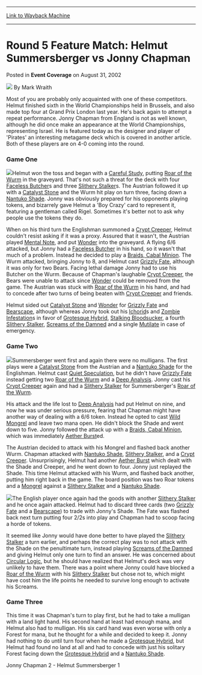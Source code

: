 
---
[Link to Wayback Machine](https://web.archive.org/web/20211016060458/https://magic.wizards.com/en/articles/archive/event-coverage/round-5-feature-match-helmut-summersberger-vs-jonny-chapman-2002-08)

[_metadata_:author]:- "Mark Wraith"
[_metadata_:description]:- "Most of you are probably only acquainted with one of these competitors. Helmut finished sixth in the World Championships held in Brussels, and also made top four at Grand Prix London last year. He's back again to attempt a repeat performance. Jonny Chapman from England is not as well known, although he did once make an appearance at the World Championships, representing"
[_metadata_:generator]:- "Drupal 7 (http://drupal.org)"
[_metadata_:node]:- "778056"
[_metadata_:publish_date]:- "2002-08-31"
[_metadata_:source]:- "div-main-content"
[_metadata_:title]:- "Round 5 Feature Match: Helmut Summersberger vs Jonny Chapman"
[_metadata_:wayback_capture_timestamp]:- "2021-10-16 06:04:58"
[_metadata_:wayback_raw_url]:- "https://web.archive.org/web/20211016060458id_/https://magic.wizards.com/en/articles/archive/event-coverage/round-5-feature-match-helmut-summersberger-vs-jonny-chapman-2002-08"
[_metadata_:wayback_url]:- "https://magic.wizards.com/en/articles/archive/event-coverage/round-5-feature-match-helmut-summersberger-vs-jonny-chapman-2002-08"
---


Round 5 Feature Match: Helmut Summersberger vs Jonny Chapman
============================================================



 Posted in **Event Coverage**
 on August 31, 2002 






![](https://media.magic.wizards.com/styles/auth_small/public/generic-avatar-150_92.png)
By Mark Wraith











Most of you are probably only acquainted with one of these competitors. Helmut finished sixth in the World Championships held in Brussels, and also made top four at Grand Prix London last year. He's back again to attempt a repeat performance. Jonny Chapman from England is not as well known, although he did once make an appearance at the World Championships, representing Israel. He is featured today as the designer and player of 'Pirates' an interesting metagame deck which is covered in another article. Both of these players are on 4-0 coming into the round.

### Game One

![](https://media.magic.wizards.com/image_legacy_migration/sideboard/images/gplon02/968.jpg)Helmut won the toss and began with a [Careful Study](https://gatherer.wizards.com/Pages/Card/Details.aspx?name=Careful+Study), putting [Roar of the Wurm](https://gatherer.wizards.com/Pages/Card/Details.aspx?name=Roar+of+the+Wurm) in the graveyard. That's not such a threat for the deck with four [Faceless Butcher](https://gatherer.wizards.com/Pages/Card/Details.aspx?name=Faceless+Butcher)s and three [Slithery Stalker](https://gatherer.wizards.com/Pages/Card/Details.aspx?name=Slithery+Stalker)s. The Austrian followed it up with a [Catalyst Stone](https://gatherer.wizards.com/Pages/Card/Details.aspx?name=Catalyst+Stone) and the Wurm hit play on turn three, facing down a [Nantuko Shade](https://gatherer.wizards.com/Pages/Card/Details.aspx?name=Nantuko+Shade). Jonny was obviously prepared for his opponents playing tokens, and bizarrely gave Helmut a 'Boy Crazy' card to represent it, featuring a gentleman called Rigel. Sometimes it's better not to ask why people use the tokens they do.

When on his third turn the Englishman summoned a [Crypt Creeper](https://gatherer.wizards.com/Pages/Card/Details.aspx?name=Crypt+Creeper), Helmut couldn't resist asking if it was a proxy. Assured that it wasn't, the Austrian played [Mental Note](https://gatherer.wizards.com/Pages/Card/Details.aspx?name=Mental+Note), and put [Wonder](https://gatherer.wizards.com/Pages/Card/Details.aspx?name=Wonder) into the graveyard. A flying 6/6 attacked, but Jonny had a [Faceless Butcher](https://gatherer.wizards.com/Pages/Card/Details.aspx?name=Faceless+Butcher) in his hand, so it wasn't that much of a problem. Instead he decided to play a [Braids, Cabal Minion](https://gatherer.wizards.com/Pages/Card/Details.aspx?name=Braids%2C+Cabal+Minion). The Wurm attacked, bringing Jonny to 8, and Helmut cast [Grizzly Fate](https://gatherer.wizards.com/Pages/Card/Details.aspx?name=Grizzly+Fate), although it was only for two Bears. Facing lethal damage Jonny had to use his Butcher on the Wurm. Because of Chapman's laughable [Crypt Creeper](https://gatherer.wizards.com/Pages/Card/Details.aspx?name=Crypt+Creeper), the Bears were unable to attack since [Wonder](https://gatherer.wizards.com/Pages/Card/Details.aspx?name=Wonder) could be removed from the game. The Austrian was stuck with [Roar of the Wurm](https://gatherer.wizards.com/Pages/Card/Details.aspx?name=Roar+of+the+Wurm) in his hand, and had to concede after two turns of being beaten with [Crypt Creeper](https://gatherer.wizards.com/Pages/Card/Details.aspx?name=Crypt+Creeper) and friends.

Helmut sided out [Catalyst Stone](https://gatherer.wizards.com/Pages/Card/Details.aspx?name=Catalyst+Stone) and [Wonder](https://gatherer.wizards.com/Pages/Card/Details.aspx?name=Wonder) for [Grizzly Fate](https://gatherer.wizards.com/Pages/Card/Details.aspx?name=Grizzly+Fate) and [Bearscape](https://gatherer.wizards.com/Pages/Card/Details.aspx?name=Bearscape), although whereas Jonny took out his [Ichorid](https://gatherer.wizards.com/Pages/Card/Details.aspx?name=Ichorid)s and [Zombie Infestation](https://gatherer.wizards.com/Pages/Card/Details.aspx?name=Zombie+Infestation)s in favor of [Grotesque Hybrid](https://gatherer.wizards.com/Pages/Card/Details.aspx?name=Grotesque+Hybrid), [Stalking Bloodsucker](https://gatherer.wizards.com/Pages/Card/Details.aspx?name=Stalking+Bloodsucker), a fourth [Slithery Stalker](https://gatherer.wizards.com/Pages/Card/Details.aspx?name=Slithery+Stalker), [Screams of the Damned](https://gatherer.wizards.com/Pages/Card/Details.aspx?name=Screams+of+the+Damned) and a single [Mutilate](https://gatherer.wizards.com/Pages/Card/Details.aspx?name=Mutilate) in case of emergency.

### Game Two

![](https://media.magic.wizards.com/image_legacy_migration/sideboard/images/gplon02/967.jpg)Summersberger went first and again there were no mulligans. The first plays were a [Catalyst Stone](https://gatherer.wizards.com/Pages/Card/Details.aspx?name=Catalyst+Stone) from the Austrian and a [Nantuko Shade](https://gatherer.wizards.com/Pages/Card/Details.aspx?name=Nantuko+Shade) for the Englishman. Helmut cast [Quiet Speculation](https://gatherer.wizards.com/Pages/Card/Details.aspx?name=Quiet+Speculation), but he didn't have [Grizzly Fate](https://gatherer.wizards.com/Pages/Card/Details.aspx?name=Grizzly+Fate) instead getting two [Roar of the Wurm](https://gatherer.wizards.com/Pages/Card/Details.aspx?name=Roar+of+the+Wurm) and a [Deep Analysis](https://gatherer.wizards.com/Pages/Card/Details.aspx?name=Deep+Analysis). Jonny cast his [Crypt Creeper](https://gatherer.wizards.com/Pages/Card/Details.aspx?name=Crypt+Creeper) again and had a [Slithery Stalker](https://gatherer.wizards.com/Pages/Card/Details.aspx?name=Slithery+Stalker) for Summersberger's [Roar of the Wurm](https://gatherer.wizards.com/Pages/Card/Details.aspx?name=Roar+of+the+Wurm).

His attack and the life lost to [Deep Analysis](https://gatherer.wizards.com/Pages/Card/Details.aspx?name=Deep+Analysis) had put Helmut on nine, and now he was under serious pressure, fearing that Chapman might have another way of dealing with a 6/6 token. Instead he opted to cast [Wild Mongrel](https://gatherer.wizards.com/Pages/Card/Details.aspx?name=Wild+Mongrel) and leave two mana open. He didn't block the Shade and went down to five. Jonny followed the attack up with a [Braids, Cabal Minion](https://gatherer.wizards.com/Pages/Card/Details.aspx?name=Braids%2C+Cabal+Minion), which was immediately [Aether Burst](https://gatherer.wizards.com/Pages/Card/Details.aspx?name=Aether+Burst)ed. 

The Austrian decided to attack with his Mongrel and flashed back another Wurm. Chapman attacked with [Nantuko Shade](https://gatherer.wizards.com/Pages/Card/Details.aspx?name=Nantuko+Shade), [Slithery Stalker](https://gatherer.wizards.com/Pages/Card/Details.aspx?name=Slithery+Stalker), and a [Crypt Creeper](https://gatherer.wizards.com/Pages/Card/Details.aspx?name=Crypt+Creeper). Unsurprisingly, Helmut had another [Aether Burst](https://gatherer.wizards.com/Pages/Card/Details.aspx?name=Aether+Burst) which dealt with the Shade and Creeper, and he went down to four. Jonny just replayed the Shade. This time Helmut attacked with his Wurm, and flashed back another, putting him right back in the game. The board position was two Roar tokens and a [Mongrel](https://gatherer.wizards.com/Pages/Card/Details.aspx?name=Mongrel) against a [Slithery Stalker](https://gatherer.wizards.com/Pages/Card/Details.aspx?name=Slithery+Stalker) and a [Nantuko Shade](https://gatherer.wizards.com/Pages/Card/Details.aspx?name=Nantuko+Shade).

![](https://media.magic.wizards.com/image_legacy_migration/sideboard/images/gplon02/966.jpg)The English player once again had the goods with another [Slithery Stalker](https://gatherer.wizards.com/Pages/Card/Details.aspx?name=Slithery+Stalker) and he once again attacked. Helmut had to discard three cards (two [Grizzly Fate](https://gatherer.wizards.com/Pages/Card/Details.aspx?name=Grizzly+Fate) and a [Bearscape](https://gatherer.wizards.com/Pages/Card/Details.aspx?name=Bearscape)) to trade with Jonny's Shade. The Fate was flashed back next turn putting four 2/2s into play and Chapman had to scoop facing a horde of tokens.

It seemed like Jonny would have done better to have played the [Slithery Stalker](https://gatherer.wizards.com/Pages/Card/Details.aspx?name=Slithery+Stalker) a turn earlier, and perhaps the correct play was to not attack with the Shade on the penultimate turn, instead playing [Screams of the Damned](https://gatherer.wizards.com/Pages/Card/Details.aspx?name=Screams+of+the+Damned) and giving Helmut only one turn to find an answer. He was concerned about [Circular Logic](https://gatherer.wizards.com/Pages/Card/Details.aspx?name=Circular+Logic), but he should have realized that Helmut's deck was very unlikely to have them. There was a point where Jonny could have blocked a [Roar of the Wurm](https://gatherer.wizards.com/Pages/Card/Details.aspx?name=Roar+of+the+Wurm) with his [Slithery Stalker](https://gatherer.wizards.com/Pages/Card/Details.aspx?name=Slithery+Stalker) but chose not to, which might have cost him the life points he needed to survive long enough to activate his Screams.

### Game Three

This time it was Chapman's turn to play first, but he had to take a mulligan with a land light hand. His second hand at least had enough mana, and Helmut also had to mulligan. His six card hand was even worse with only a Forest for mana, but he thought for a while and decided to keep it. Jonny had nothing to do until turn four when he made a [Grotesque Hybrid](https://gatherer.wizards.com/Pages/Card/Details.aspx?name=Grotesque+Hybrid), but Helmut had found no land at all and had to concede with just his solitary Forest facing down the [Grotesque Hybrid](https://gatherer.wizards.com/Pages/Card/Details.aspx?name=Grotesque+Hybrid) and a [Nantuko Shade](https://gatherer.wizards.com/Pages/Card/Details.aspx?name=Nantuko+Shade).

Jonny Chapman 2 - Helmut Summersberger 1







